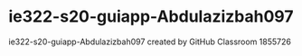 # ie322-s20-guiapp-Abdulazizbah097
ie322-s20-guiapp-Abdulazizbah097 created by GitHub Classroom
1855726
